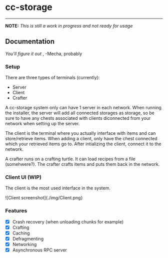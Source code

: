 # cc-storage

 ---------

**NOTE:**
*This is still a work in progress and not ready for usage*

## Documentation

*You'll figure it out* , -Mecha, probably

### Setup

There are three types of terminals (currently):

- Server
- Client
- Crafter

A cc-storage system only can have 1 server in each network. When running the installer, the server will add all connected storages as storage, so be sure to have any chests associated with clients diconnected from your network when setting up the server.

The client is the terminal where you actually interface with items and can store/retrieve items. When adding a client, only have the chest connected which your retrieved items go to. After intializing the client, connect it to the network.

A crafter runs on a crafting turtle. It can load recipes from a file (somehwere?). The crafter crafts items and puts them back in the network.

### Client UI (WIP)

The client is the most used interface in the system.

![Client screenshot]{./img/Client.png}

### Features

- [x] Crash recovery (when unloading chunks for example)
- [x] Crafting
- [x] Caching
- [x] Defragmenting
- [x] Networking
- [x] Asynchronous RPC server
